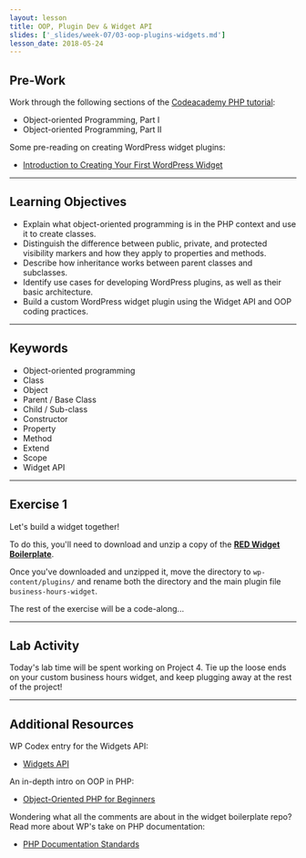 ```yaml
---
layout: lesson
title: OOP, Plugin Dev & Widget API
slides: ['_slides/week-07/03-oop-plugins-widgets.md']
lesson_date: 2018-05-24
---
```


## Pre-Work

Work through the following sections of the [Codeacademy PHP tutorial](https://www.codecademy.com/en/tracks/php):

* Object-oriented Programming, Part I
* Object-oriented Programming, Part II

Some pre-reading on creating WordPress widget plugins:

* [Introduction to Creating Your First WordPress Widget](https://code.tutsplus.com/series/introduction-to-creating-your-first-wordpress-widget--cms-721)

---

## Learning Objectives

* Explain what object-oriented programming is in the PHP context and use it to create classes.
* Distinguish the difference between public, private, and protected visibility markers and how they apply to properties and methods.
* Describe how inheritance works between parent classes and subclasses.
* Identify use cases for developing WordPress plugins, as well as their basic architecture.
* Build a custom WordPress widget plugin using the Widget API and OOP coding practices.

---

## Keywords

* Object-oriented programming
* Class
* Object
* Parent / Base Class
* Child / Sub-class
* Constructor
* Property
* Method
* Extend
* Scope
* Widget API

---

## Exercise 1

Let's build a widget together!

To do this, you'll need to download and unzip a copy of the **[RED Widget Boilerplate](https://github.com/redacademy/red-widget-boilerplate/archive/master.zip)**.

Once you've downloaded and unzipped it, move the directory to `wp-content/plugins/` and rename both the directory and the main plugin file `business-hours-widget`.

The rest of the exercise will be a code-along...

---

## Lab Activity

Today's lab time will be spent working on Project 4. Tie up the loose ends on your custom business hours widget, and keep plugging away at the rest of the project!

---

## Additional Resources

WP Codex entry for the Widgets API:

* [Widgets API](https://codex.wordpress.org/Widget_API)

An in-depth intro on OOP in PHP:

* [Object-Oriented PHP for Beginners](https://code.tutsplus.com/tutorials/object-oriented-php-for-beginners--net-12762)

Wondering what all the comments are about in the widget boilerplate repo? Read more about WP's take on PHP documentation:

* [PHP Documentation Standards](https://make.wordpress.org/core/handbook/best-practices/inline-documentation-standards/php/)
